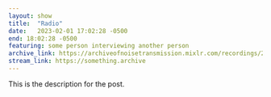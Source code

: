 ```yaml
---
layout: show
title:  "Radio"
date:   2023-02-01 17:02:28 -0500
end: 18:02:28 -0500
featuring: some person interviewing another person
archive_link: https://archiveofnoisetransmission.mixlr.com/recordings/2094906
stream_link: https://something.archive
---
```

This is the description for the post.


